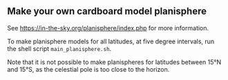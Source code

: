 ## Make your own cardboard model planisphere

See https://in-the-sky.org/planisphere/index.php for more information.

To make planisphere models for all latitudes, at five degree intervals, run the shell script `main_planisphere.sh`.

Note that it is not possible to make planispheres for latitudes between 15&deg;N and 15&deg;S, as the celestial pole is too close to the horizon.
